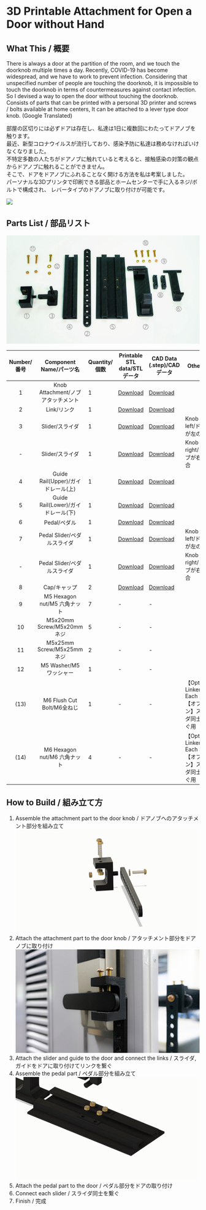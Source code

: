 # 3D Printable Attachment for Open a Door without Hand

## What This / 概要

There is always a door at the partition of the room, and we touch the doorknob multiple times a day.
Recently, COVID-19 has become widespread, and we have to work to prevent infection.
Considering that unspecified number of people are touching the doorknob, it is impossible to touch the doorknob in terms of countermeasures against contact infection.
So I devised a way to open the door without touching the doorknob.
Consists of parts that can be printed with a personal 3D printer and screws / bolts available at home centers,
It can be attached to a lever type door knob. (Google Translated)

部屋の区切りには必ずドアは存在し、私達は1日に複数回にわたってドアノブを触ります。  
最近、新型コロナウイルスが流行しており、感染予防に私達は務めなければいけなくなりました。  
不特定多数の人たちがドアノブに触れていると考えると、接触感染の対策の観点からドアノブに触れることができません。  
そこで、ドアをドアノブにふれることなく開ける方法を私は考案しました。  
パーソナルな3Dプリンタで印刷できる部品とホームセンターで手に入るネジ/ボルトで構成され、
レバータイプのドアノブに取り付けが可能です。

![](./img/head.gif)

## Parts List / 部品リスト

![](./img/list.jpg)

|Number/番号|Component Name/パーツ名|Quantity/個数|Printable STL data/STLデータ| CAD Data (.step)/CADデータ|Other/備考|
|:-:|:-:|-|-|-|-|
|1|Knob Attachment/ノブアタッチメント| 1 | [Download](https://github.com/cha84rakanal/FootKnob/raw/master/stl/attachment.stl) | [Download](https://github.com/cha84rakanal/FootKnob/raw/master/step/attachment.step) | |
|2|Link/リンク| 1 | [Download](https://github.com/cha84rakanal/FootKnob/raw/master/stl/link.stl) | [Download](https://github.com/cha84rakanal/FootKnob/raw/master/step/link.step) | |
|3|Slider/スライダ| 1 | [Download](https://github.com/cha84rakanal/FootKnob/raw/master/stl/slider_left.stl) | [Download](https://github.com/cha84rakanal/FootKnob/raw/master/step/slider.step) |Knob on the left/ドアノブが左の場合|
|-|Slider/スライダ| 1 | [Download](https://github.com/cha84rakanal/FootKnob/raw/master/stl/slider_right.stl) | [Download](https://github.com/cha84rakanal/FootKnob/raw/master/step/slider.step) |Knob on the right/ドアノブが右の場合|
|4|Guide Rail(Upper)/ガイドレール(上)| 1 | [Download](https://github.com/cha84rakanal/FootKnob/raw/master/stl/guiderail_upper.stl) | [Download](https://github.com/cha84rakanal/FootKnob/raw/master/step/guiderail_upper.step) | |
|5|Guide Rail(Lower)/ガイドレール(下)| 1 | [Download](https://github.com/cha84rakanal/FootKnob/raw/master/stl/guiderail_lower.stl) | [Download](https://github.com/cha84rakanal/FootKnob/raw/master/step/guiderail_lower.step) | |
|6|Pedal/ペダル| 1 | [Download](https://github.com/cha84rakanal/FootKnob/raw/master/stl/pedal.stl) | [Download](https://github.com/cha84rakanal/FootKnob/raw/master/step/pedal.step) | |
|7|Pedal Slider/ペダルスライダ| 1 | [Download](https://github.com/cha84rakanal/FootKnob/raw/master/stl/pedalslider_left.stl) | [Download](https://github.com/cha84rakanal/FootKnob/raw/master/step/pedalslider.step) |Knob on the left/ドアノブが左の場合|
|-|Pedal Slider/ペダルスライダ| 1 | [Download](https://github.com/cha84rakanal/FootKnob/raw/master/stl/pedalslider_right.stl) | [Download](https://github.com/cha84rakanal/FootKnob/raw/master/step/pedalslider.step) |Knob on the right/ドアノブが右の場合|
|8|Cap/キャップ| 2 | [Download](https://github.com/cha84rakanal/FootKnob/raw/master/stl/cap.stl) | [Download](https://github.com/cha84rakanal/FootKnob/raw/master/step/cap.step) | |
|9|M5 Hexagon nut/M5 六角ナット| 7 | - | - | |
|10|M5x20mm Screw/M5x20mm ネジ| 5 | - | - | |
|11|M5x25mm Screw/M5x25mm ネジ| 2 | - | - | |
|12|M5 Washer/M5 ワッシャー| 1 | - | - | |
|(13)|M6 Flush Cut Bolt/M6全ねじ| 1 | - | - |【Optional】Linker of Each Slider/【オプション】スライダ同士を繋ぐ用|
|(14)|M6 Hexagon nut/M6 六角ナット| 4 | - | - |【Optional】Linker of Each Slider/【オプション】スライダ同士を繋ぐ用|

## How to Build / 組み立て方

1. Assemble the attachment part to the door knob / ドアノブへのアタッチメント部分を組み立て
![](./img/build_step_01.gif)
1. Attach the attachment part to the door knob / アタッチメント部分をドアノブに取り付け
![](./img/build_step_02.jpg)
1. Attach the slider and guide to the door and connect the links / スライダ,ガイドをドアに取り付けてリンクを繋ぐ
1. Assemble the pedal part / ペダル部分を組み立て
![](./img/build_step_04.gif)
1. Attach the pedal part to the door / ペダル部分をドアの取り付け
1. Connect each slider / スライダ同士を繋ぐ
1. Finish / 完成
